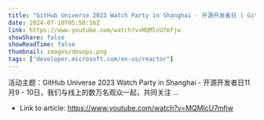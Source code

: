 ```yaml
---
title: "GitHub Universe 2023 Watch Party in Shanghai - 开源开发者日 | GitHub 开源的力量：Answer 捐赠到 Apache 的旅程 [4]"
date: 2024-07-10T05:50:16Z
link: https://www.youtube.com/watch?v=MQMlcU7mfjw
showShare: false
showReadTime: false
thumbnail: images/devops.png
tags: ["developer.microsoft.com/en-us/reactor"]
---
```

活动主题：GitHub Universe 2023 Watch Party in Shanghai - 开源开发者日11月9 - 10日，我们与线上的数万名观众一起，共同关注 ...

- Link to article: https://www.youtube.com/watch?v=MQMlcU7mfjw